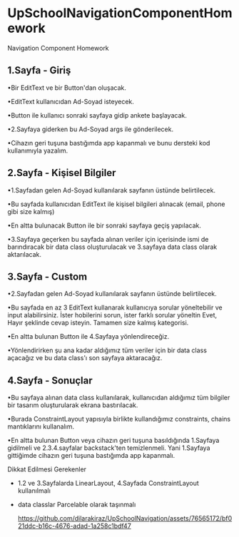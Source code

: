 # UpSchoolNavigationComponentHomework

Navigation Component Homework

## 1.Sayfa - Giriş

•Bir EditText ve bir Button'dan oluşacak.

•EditText kullanıcıdan Ad-Soyad isteyecek.

•Button ile kullanıcı sonraki sayfaya gidip ankete başlayacak.

•2.Sayfaya giderken bu Ad-Soyad args ile gönderilecek.

•Cihazın geri tuşuna bastığımda app kapanmalı ve bunu dersteki kod kullanımıyla yazalım.

## 2.Sayfa - Kişisel Bilgiler

•1.Sayfadan gelen Ad-Soyad kullanılarak sayfanın üstünde belirtilecek.

•Bu sayfada kullanıcıdan EditText ile kişisel bilgileri alınacak (email, phone gibi size kalmış)

•En altta bulunacak Button ile bir sonraki sayfaya geçiş yapılacak.

•3.Sayfaya geçerken bu sayfada alınan veriler için içerisinde ismi de barındıracak bir data class oluşturulacak ve 3.sayfaya data class olarak aktarılacak.

## 3.Sayfa - Custom

•2.Sayfadan gelen Ad-Soyad kullanılarak sayfanın üstünde belirtilecek.

•Bu sayfada en az 3 EditText kullanarak kullanıcıya sorular yöneltebilir ve input alabilirsiniz. İster hobilerini sorun, ister farklı sorular yöneltin Evet, Hayır şeklinde cevap isteyin. Tamamen size kalmış kategorisi.

•En altta bulunan Button ile 4.Sayfaya yönlendireceğiz.

•Yönlendirirken şu ana kadar aldığımız tüm veriler için bir data class açacağız ve bu data class'ı son sayfaya aktaracağız.


## 4.Sayfa - Sonuçlar

•Bu sayfaya alınan data class kullanılarak, kullanıcıdan aldığımız tüm bilgiler bir tasarım oluşturularak ekrana bastırılacak.

•Burada ConstraintLayout yapısıyla birlikte kullandığımız constraints, chains mantıklarını kullanalım.

•En altta bulunan Button veya cihazın geri tuşuna basıldığında 1.Sayfaya gidilmeli ve 2.3.4.sayfalar backstack'ten temizlenmeli. Yani 1.Sayfaya gittiğimde cihazın geri tuşuna bastığımda app kapanmalı.

Dikkat Edilmesi Gerekenler
- 1.2 ve 3.Sayfalarda LinearLayout, 4.Sayfada ConstraintLayout kullanılmalı
- data classlar Parcelable olarak taşınmalı

  https://github.com/dilarakiraz/UpSchoolNavigation/assets/76565172/bf021ddc-b16c-4676-adad-1a258c1bdf47

